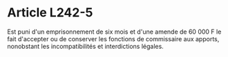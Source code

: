 # Article L242-5

Est puni d'un emprisonnement de six mois et d'une amende de 60 000 F le fait d'accepter ou de conserver les fonctions de commissaire aux apports, nonobstant les incompatibilités et interdictions légales.